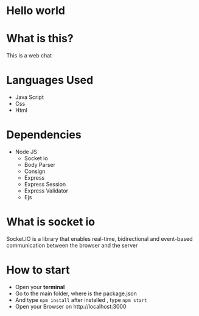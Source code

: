 # Hello world

# What is this?
This is a web chat

# Languages Used

* Java Script
* Css
* Html

# Dependencies

* Node JS
  * Socket io
  * Body Parser
  * Consign
  * Express
  * Express Session
  * Express Validator
  * Ejs

# What is socket io
Socket.IO is a library that enables real-time,
bidirectional and event-based communication between the 
browser and the server


# How to start
* Open your **terminal**
* Go to the main folder, where is the package.json
* And type `npm install` after installed , type `npm start`
* Open your Browser on http://localhost:3000
